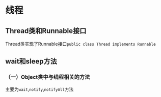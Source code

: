 # 线程
## Thread类和Runnable接口
Thread类实现了Runnable接口`public class Thread implements Runnable`

## wait和sleep方法
### （一）Object类中与线程相关的方法
主要为`wait`,`notify`,`notifyAll`方法
```language

```
